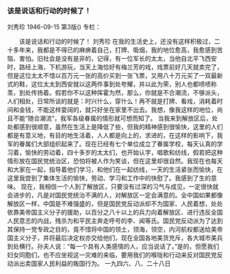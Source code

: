 ### 该是说话和行动的时候了！
刘秀珍
1946-09-15
第3版()
专栏：

　　该是说话和行动的时候了！
    刘秀珍
    在我的生活史上，还没有这样积极过，二十多年来，我都是不得已的麻痹着自己，打牌、吸烟，我的地位愈高，我愈感到苦恼、害怕。旧社会是没有是非的，记得，有一位军长的太太，当他自北平飞西安时，路经上海，下机游玩，当天上海恰好有梅兰芳的戏，戏票前好几天就卖完了，但是这位太太不惜以百万元一张的高价买到一张飞票，又用八十万元买了一双最新式的鞋，这位太太到西安就以这两件事到处夸耀，并以此为荣，别人也都啧啧称羡，到处传扬着。假若你不以这种挥霍为然，那么，你就是不合潮流，不够派头，人们相处，日常所谈的就是：时兴什么，穿什么！再不就是打牌、看戏，消耗着时间和金钱，不能这样耍阔的，就只好坐在家里不出去。我想，像我这样的地位，尚且不能“随合潮流”，我军各级眷属的情形就可想而知了。
    当我来到解放区后，处处都感到很顺意，虽然在生活上是降低了些，但我的精神感到很愉快，这里的人们都是有意义地，有目的地生活着，人人都是向上的，求进的，在这样的影响下，我军的眷属们大部组织起来了。现在已经有七个单位成立了眷属学校，每天认真的学习着，愉快的劳动着，四十多岁的太太们，也开始认字，唱歌和纺线，假若把这种情形放在国民党统治区，恐怕将被人作为笑谈，但在这里却很自然。我现在也每天和大家在一起，指导着他们学习，和他们在一起纺线，一天的生活紧张而愉快，在这里我尝到了集体生活的愉快，劳动、学习和工作中的快慰了。我感到了生的意味。
    现在，我相信一个人到了解放区，只要没有过深的习气与成见，一定很快就会进步的，凡是对国民党统治不满的人，对解放区一定会满意的。全中国如果都像解放区一样，中国是不难强盛的，但是国民党反动派却不为国家、人民着想，处处依靠美帝国主义分子的援助，以百分之八十以上的兵力向着解放区、进行违反全国人民意志的内战，残杀为和平民主奔走呼号的李、闻等氏。国民党反动派为了达到其保持一党专政之目的，竟不惜将中国的领土，领海，领空，内河航权都送给美帝国主义分子，并将最后决定权亦交给他们，现在全国各地美货充斥，各大城市美兵到处横行。孙夫人说：“每一个具有人类感情的人，应当说话了。”是的，但愿我们妇女同胞们，也不应坐视这一灾难的来临，要用我们的喉咙和行动来反对国民党反动派出卖国家人民利益的叛国行为。
                                  一九四六、八、二十八日
